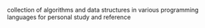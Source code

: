 collection of algorithms and data structures in various programming languages for personal study and reference


